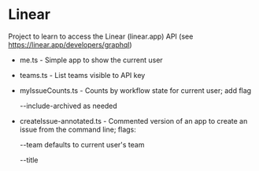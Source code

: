 # Linear

Project to learn to access the Linear (linear.app) API (see https://linear.app/developers/graphql)

* me.ts - Simple app to show the current user

* teams.ts - List teams visible to API key

* myIssueCounts.ts - Counts by workflow state for current user; add flag 

  --include-archived as needed

* createIssue-annotated.ts - Commented version of an app to create an issue from the command line; flags:

  --team <team name> defaults to current user's team
  
  --title <title name> defaults to timedate stamp
  
  --include-archived as needed

* issuesFiltered-annotated.ts - Commented version of an app to filter issues based on several flags: 
  
  --email "emailid"
  
  --label "label name"
  
  --state "workflow state name"
  
  --since N   (only issues updated in last N days)
  
  --include-archived  (include archived issues in results)

* webhook-server.ts - app to trial webhook using simple html page; see source for running instructions

Typescript apps to create an issue, list issues (w/filtering), produce a count of issues per user and use of a webhook to catch various events defined in the API.

Requires Linear API key in .env
Webhook-server.ts requires webhook API key in .env. which you can get here: https://linear.app/crog/settings/api

Versions with "-annotated" have additional comments



